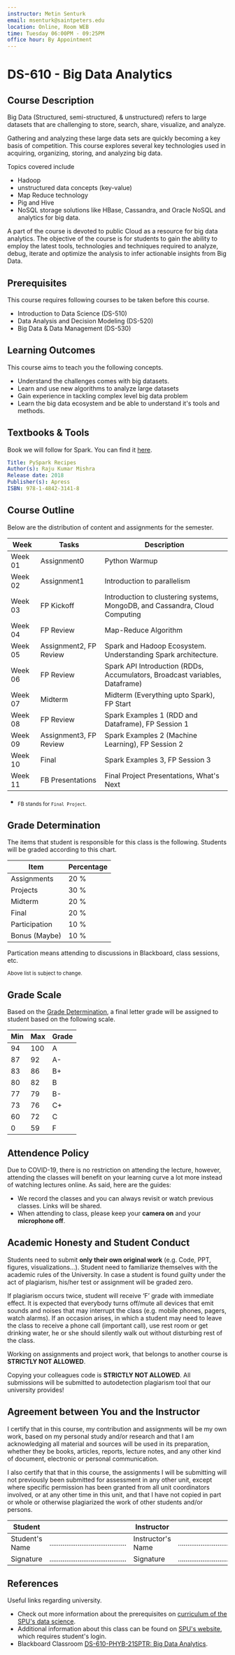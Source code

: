 ```yaml
---
instructor: Metin Senturk
email: msenturk@saintpeters.edu
location: Online, Room WEB
time: Tuesday 06:00PM - 09:25PM
office hour: By Appointment
---
```

# DS-610 - Big Data Analytics

## Course Description

Big Data (Structured, semi-structured, & unstructured) refers to large datasets that are challenging to store, search, share, visualize, and analyze. 

Gathering and analyzing these large data sets are quickly becoming a key basis of competition. This course explores several key technologies used in acquiring, organizing, storing, and analyzing big data. 

Topics covered include 

- Hadoop 
- unstructured data concepts (key-value)
- Map Reduce technology
- Pig and Hive
- NoSQL storage solutions like HBase, Cassandra, and Oracle NoSQL and analytics for big data. 

A part of the course is devoted to public Cloud as a resource for big data analytics. The objective of the course is for students to gain the ability to employ the latest tools, technologies and techniques required to analyze, debug, iterate and optimize the analysis to infer actionable insights from Big Data.

## Prerequisites

This course requires following courses to be taken before this course.

- Introduction to Data Science (DS-510)
- Data Analysis and Decision Modeling (DS-520) 
- Big Data & Data Management (DS-530) 

## Learning Outcomes

This course aims to teach you the following concepts.

- Understand the challenges comes with big datasets.
- Learn and use new algorithms to analyze large datasets
- Gain experience in tackling complex level big data problem
- Learn the big data ecosystem and be able to understand it's tools and methods.

## Textbooks & Tools

Book we will follow for Spark. You can find it [here](https://www.apress.com/gp/book/9781484231401).

``` yaml
Title: PySpark Recipes
Author(s): Raju Kumar Mishra
Release date: 2018
Publisher(s): Apress
ISBN: 978-1-4842-3141-8
```

## Course Outline

Below are the distribution of content and assignments for the semester.

| Week    | Tasks                  | Description                                                                 |
| ------- | ---------------------- | --------------------------------------------------------------------------- |
| Week 01 | Assignment0            | Python Warmup                                                               |
| Week 02 | Assignment1            | Introduction to parallelism                                                 |
| Week 03 | FP Kickoff             | Introduction to clustering systems, MongoDB, and Cassandra, Cloud Computing |
| Week 04 | FP Review              | Map-Reduce Algorithm                                                        |
| Week 05 | Assignment2, FP Review | Spark and Hadoop Ecosystem. Understanding Spark architecture.               |
| Week 06 | FP Review              | Spark API Introduction (RDDs, Accumulators, Broadcast variables, Dataframe) |
| Week 07 | Midterm                | Midterm (Everything upto Spark), FP Start                                   |
| Week 08 | FP Review              | Spark Examples 1 (RDD and Dataframe), FP Session 1                          |
| Week 09 | Assignment3, FP Review | Spark Examples 2 (Machine Learning), FP Session 2                           |
| Week 10 | Final                  | Spark Examples 3, FP Session 3                                              |
| Week 11 | FB Presentations       | Final Project Presentations, What's Next                                    |


- <sub>FB stands for `Final Project`.</sub>


## Grade Determination

The items that student is responsible for this class is the following. Students will be graded according to this chart.

| Item          | Percentage |
| ------------- | ---------- |
| Assignments   | 20 %       |
| Projects      | 30 %       |
| Midterm       | 20 %       |
| Final         | 20 %       |
| Participation | 10 %       |
| Bonus (Maybe) | 10 %       |

Partication means attending to discussions in Blackboard, class sessions, etc.

<sub> Above list is subject to change. </sub>

## Grade Scale

Based on the [Grade Determination](#grade-determination), a final letter grade will be assigned to student based on the following scale.

| Min | Max | Grade |
| --- | --- | ----- |
| 94  | 100 | A     |
| 87  | 92  | A-    |
| 83  | 86  | B+    |
| 80  | 82  | B     |
| 77  | 79  | B-    |
| 73  | 76  | C+    |
| 60  | 72  | C     |
| 0   | 59  | F     |

## Attendence Policy

Due to COVID-19, there is no restriction on attending the lecture, however, attending the classes will benefit on your learning curve a lot more instead of watching lectures online. As said, here are the guides:

- We record the classes and you can always revisit or watch previous classes. Links will be shared.
- When attending to class, please keep your **camera on** and your **microphone off**.

## Academic Honesty and Student Conduct

Students need to submit **only their own original work** (e.g. Code, PPT, figures, visualizations…). Student need to familiarize themselves with the academic rules of the University. In case a student is found guilty under the act of plagiarism, his/her test or assignment will be graded zero. 

If plagiarism occurs twice, student will receive ‘F’ grade with immediate effect.  It is expected that everybody turns off/mute all devices that emit sounds and noises that may interrupt the class (e.g. mobile phones, pagers, watch alarms). If an occasion arises, in which a student may need to leave the class to receive a phone call (important call), use rest room or get drinking water, he or she should silently walk out without disturbing rest of the class. 

Working on assignments and project work, that belongs to another course is **STRICTLY NOT ALLOWED**.

Copying your colleagues code is **STRICTLY NOT ALLOWED**. All submissions will be submitted to autodetection plagiarism tool that our university provides!

## Agreement between You and the Instructor

I certify that in this course, my contribution and assignments will be my own work, based on my personal study and/or research and that I am acknowledging all material and sources will be used in its preparation, whether they be books, articles, reports, lecture notes, and any other kind of document, electronic or personal communication. 

I also certify that that in this course, the assignments I will be submitting will not previously been submitted for assessment in any other unit, except where specific permission has been granted from all unit coordinators involved, or at any other time in this unit, and that I have not copied in part or whole or otherwise plagiarized the work of other students and/or persons.


| Student        |                                           | Instructor        |                                           |
| -------------- | ----------------------------------------- | ----------------- | ----------------------------------------- |
| Student's Name | ......................................... | Instructor's Name | ......................................... |
| Signature      | ......................................... | Signature         | ......................................... |

## References

Useful links regarding university.

- Check out more information about the prerequisites on [curriculum of the SPU's data science](https://www.saintpeters.edu/academics/graduate-programs/master-of-science-in-data-science/curriculum/).
- Additional information about this class can be found on [SPU's website](https://spiritonline.saintpeters.edu/), which requires student's login. 
- Blackboard Classroom [DS-610-PHYB-21SPTR: Big Data Analytics](https://saintpeters.blackboard.com/).
